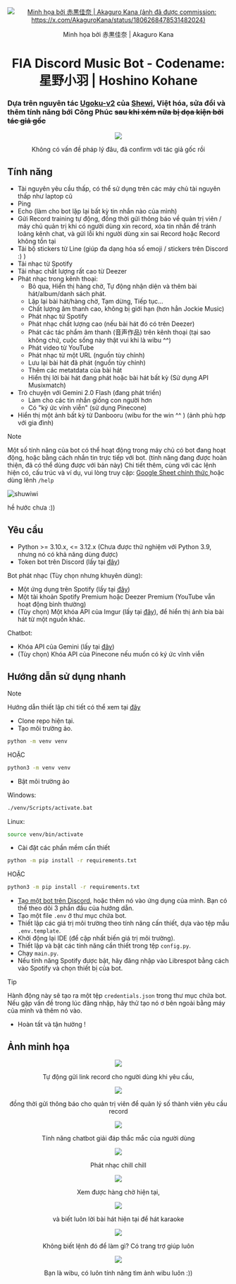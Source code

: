 <div align="center">
  <a href="https://twitter.com/AkaguroKana">
      <img src="img/Hoshino_Kohane_Banner.png" alt="Minh họa bởi 赤黒佳奈 | Akaguro Kana (ảnh đã được commission: https://x.com/AkaguroKana/status/1806268478531482024) ">
  </a>
  <p>Minh họa bởi 赤黒佳奈 | Akaguro Kana</p>
  <h1>FIA Discord Music Bot - Codename: 星野小羽 | Hoshino Kohane</h1>
</div>
<h3> Dựa trên nguyên tác <a href="https://github.com/Shewiiii/Ugoku-v2">Ugoku-v2</a> của <a href="https://twitter.com/Shewiiiiiii">Shewi</a>, Việt hóa, sửa đổi và thêm tính năng bới Công Phúc <del> sau khi xém nữa bị dọa kiện bởi tác giả gốc</del></h3>
<div align="center">
  <img src="img/shuwi_legal.png">
  <p>Không có vấn đề pháp lý đâu, đã confirm với tác giả gốc rồi</p>
</div>

<h2> Tính năng </h2>

- Tài nguyên yêu cầu thấp, có thể sử dụng trên các máy chủ tài nguyên thấp như laptop cũ
- Ping
- Echo (làm cho bot lặp lại bất kỳ tin nhắn nào của mình)
- Gửi Record training tự động, đồng thời gửi thông báo về quản trị viên / máy chủ quản trị khi có người dùng xin record, xóa tin nhắn để tránh loãng kênh chat, và gửi lỗi khi người dùng xin sai Record hoặc Record không tồn tại
- Tải bộ stickers từ Line (giúp đa dạng hóa số emoji / stickers trên Discord :) )
- Tải nhạc từ Spotify
- Tải nhạc chất lượng rất cao từ Deezer
- Phát nhạc trong kênh thoại:
  - Bỏ qua, Hiển thị hàng chờ, Tự động nhận diện và thêm bài hát/album/danh sách phát.
  - Lặp lại bài hát/hàng chờ, Tạm dừng, Tiếp tục...
  - Chất lượng âm thanh cao, không bị giới hạn (hơn hẳn Jockie Music)
  - Phát nhạc từ Spotify
  - Phát nhạc chất lượng cao (nếu bài hát đó có trên Deezer)
  - Phát các tác phẩm âm thanh (音声作品) trên kênh thoại (tại sao không chứ, cuộc sống này thật vui khi là wibu ^^)
  - Phát video từ YouTube
  - Phát nhạc từ một URL (nguồn tùy chỉnh)
  - Lưu lại bài hát đã phát (nguồn tùy chỉnh)
  - Thêm các metatdata của bài hát
  - Hiển thị lời bài hát đang phát hoặc bài hát bất kỳ (Sử dụng API Musixmatch)
- Trò chuyện với Gemini 2.0 Flash (đang phát triển)
  - Làm cho các tin nhắn giống con người hơn
  - Có "ký ức vính viễn" (sử dụng Pinecone)
- Hiển thị một ảnh bất kỳ từ Danbooru (wibu for the win ^^ ) (ảnh phù hợp với gia đình)
> [!NOTE]
> Một số tính năng của bot có thể hoạt động trong máy chủ có bot đang hoạt động, hoặc bằng cách nhắn tin trực tiếp với bot. (tính năng đang được hoàn thiện, đã có thể dùng được với bản này) Chi tiết thêm, cùng với các lệnh hiện có, cấu trúc và ví dụ, vui lòng truy cập: <a href="https://docs.google.com/spreadsheets/d/1nqn9kcO2LbQ6BacGJDaFbIAkA6jvT0HV3kM7ZRiqoow"> Google Sheet chính thức </a> hoặc dùng lênh `/help`

<img src="img/shuwi_help.png" alt="shuwiwi ">
<p> hề hước chưa :)) </p>


<h2> Yêu cầu </h2>

- Python >= 3.10.x, <= 3.12.x (Chưa được thử nghiệm với Python 3.9, nhưng nó có khả năng dùng được)
- Token bot trên Discord (lấy tại [đây](https://discord.com/developers/applications))

Bot phát nhạc (Tùy chọn nhưng khuyên dùng):
- Một ứng dụng trên Spotify (lấy tại [đây](https://developer.spotify.com/))
- Một tài khoản Spotify Premium hoặc Deezer Premium (YouTube vẫn hoạt động bình thường)
- (Tùy chọn) Một khóa API của Imgur (lấy tại [đây](https://imgur.com/account/settings/apps)), để hiển thị ảnh bìa bài hát từ một nguồn khác.

Chatbot:
- Khóa API của Gemini (lấy tại [đây](https://aistudio.google.com/app/apikey))
- (Tùy chọn) Khóa API của Pinecone nếu muốn có ký ức vĩnh viễn

<h2>Hướng dẫn sử dụng nhanh</h2>

>[!NOTE]
> Hướng dẫn thiết lập chi tiết có thể xem tại [đây](https://github.com/TimTCG/Ugoku-v2)

- Clone repo hiện tại.
- Tạo môi trường ảo.
```bash
python -m venv venv
```
HOẶC
```bash
python3 -m venv venv
```
- Bật môi trường ảo

Windows:
```bash
./venv/Scripts/activate.bat
```
Linux:
```bash
source venv/bin/activate
```
- Cài đặt các phần mềm cần thiết
```bash
python -m pip install -r requirements.txt
```
HOẶC
```bash
python3 -m pip install -r requirements.txt
```
- [Tạo một bot trên Discord](https://guide.pycord.dev/getting-started/creating-your-first-bot), hoặc thêm nó vào ứng dụng của mình. Bạn có thể theo dõi 3 phần đầu của hướng dẫn.
- Tạo một file `.env` ở thư mục chứa bot.
- Thiết lập các giá trị môi trường theo tính năng cấn thiết, dựa vào tệp mẫu `.env.template`.
- Khởi động lại IDE (để cập nhất biến giá trị môi trường).
- Thiết lập và bật các tính năng cần thiết trong tệp `config.py`.
- Chạy `main.py`.
- Nếu tính năng Spotify được bật, hãy đăng nhập vào Librespot bằng cách vào Spotify và chọn thiết bị của bot.
> [!TIP]
> Hành động này sẽ tạo ra một tệp `credentials.json` trong thư mục chứa bot. Nếu gặp vấn đề trong lúc đăng nhập, hãy thử tạo nó ơ bên ngoài bằng máy của mình và thêm nó vào.
- Hoàn tất và tận hưởng !

<h2> Ảnh minh họa </h2>
<div align="center">
  <img src="img/ex.png">
  <p>Tự động gửi link record cho người dùng khi yêu cầu,</p>
  <img src="img/ex2.png">
  <p>đồng thời gửi thông báo cho quản trị viên để quản lý số thành viên yêu cầu record</p>
  <img src="img/ex3.png">
  <p>Tính năng chatbot giải đáp thắc mắc của người dùng</p>
  <img src="img/ex4.png">
  <p>Phát nhạc chill chill<p>
  <img src="img/ex5.png">
  <p>Xem được hàng chờ hiện tại,</p>
  <img src="img/ex6.png">
  <p>và biết luôn lời bài hát hiện tại để hát karaoke<p>
  <img src="img/ex7.png">
  <p>Không biết lệnh đó để làm gì? Có trang trợ giúp luôn</p>
  <img src="img/ex8.png">
  <p>Bạn là wibu, có luôn tính năng tìm ảnh wibu luôn :)) </p>
</div>